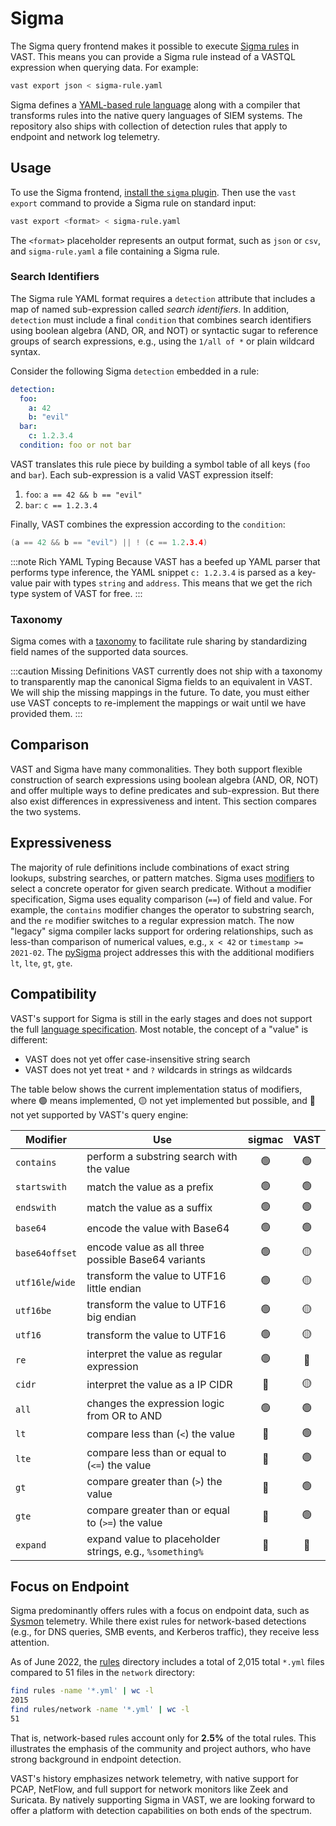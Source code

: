 # Sigma

The Sigma query frontend makes it possible to execute [Sigma
rules](https://github.com/SigmaHQ/sigma) in VAST. This means you can
provide a Sigma rule instead of a VASTQL expression when querying data. For
example:

```bash
vast export json < sigma-rule.yaml
```

Sigma defines a [YAML-based rule language][sigma-spec] along with a compiler
that transforms rules into the native query languages of SIEM systems. The
repository also ships with collection of detection rules that apply to endpoint
and network log telemetry.

## Usage

To use the Sigma frontend, [install the `sigma`
plugin](/docs/setup-vast/configure#plugins). Then use the `vast export` command
to provide a Sigma rule on standard input:

```bash
vast export <format> < sigma-rule.yaml
```

The `<format>` placeholder represents an output format, such as `json` or `csv`,
and `sigma-rule.yaml` a file containing a Sigma rule.

### Search Identifiers

The Sigma rule YAML format requires a `detection` attribute that includes a map
of named sub-expression called *search identifiers*. In addition, `detection`
must include a final `condition` that combines search identifiers using boolean
algebra (AND, OR, and NOT) or syntactic sugar to reference groups of search
expressions, e.g., using the `1/all of *` or plain wildcard syntax.

Consider the following Sigma `detection` embedded in a rule:

```yaml
detection:
  foo:
    a: 42
    b: "evil"
  bar:
    c: 1.2.3.4
  condition: foo or not bar
```

VAST translates this rule piece by building a symbol table of all keys (`foo`
and `bar`). Each sub-expression is a valid VAST expression itself:

1. `foo`: `a == 42 && b == "evil"`
2. `bar`: `c == 1.2.3.4`

Finally, VAST combines the expression according to the `condition`:

```c
(a == 42 && b == "evil") || ! (c == 1.2.3.4)
```

:::note Rich YAML Typing
Because VAST has a beefed up YAML parser that performs type inference, the YAML
snippet `c: 1.2.3.4` is parsed as a key-value pair with types `string` and
`address`. This means that we get the rich type system of VAST for free.
:::

### Taxonomy

Sigma comes with a [taxonomy](https://github.com/SigmaHQ/sigma/wiki/Taxonomy) to
facilitate rule sharing by standardizing field names of the supported data
sources.

:::caution Missing Definitions
VAST currently does not ship with a taxonomy to transparently map the canonical
Sigma fields to an equivalent in VAST. We will ship the missing mappings in the
future. To date, you must either use VAST concepts to re-implement the mappings
or wait until we have provided them.
:::

## Comparison

VAST and Sigma have many commonalities. They both support flexible construction
of search expressions using boolean algebra (AND, OR, NOT) and offer multiple
ways to define predicates and sub-expression. But there also exist differences
in expressiveness and intent. This section compares the two systems.

## Expressiveness

The majority of rule definitions include combinations of exact string lookups,
substring searches, or pattern matches. Sigma uses
[modifiers](https://github.com/SigmaHQ/sigma/wiki/Specification#value-modifiers)
to select a concrete operator for given search predicate. Without a modifier
specification, Sigma uses equality comparison (`==`) of field and value. For
example, the `contains` modifier changes the operator to substring search, and
the `re` modifier switches to a regular expression match. The now "legacy" sigma
compiler lacks support for ordering relationships, such as less-than comparison
of numerical values, e.g., `x < 42` or `timestamp >= 2021-02`. The
[pySigma][pysigma] project addresses this with the additional modifiers `lt`,
`lte`, `gt`, `gte`.

## Compatibility

VAST's support for Sigma is still in the early stages and does not support the
full [language specification][sigma-spec]. Most notable, the concept of a
"value" is different:

- VAST does not yet offer case-insensitive string search
- VAST does not yet treat `*` and `?` wildcards in strings as wildcards

The table below shows the current implementation status of modifiers, where 🟢
means implemented, 🟡 not yet implemented but possible, and 🔴 not yet supported
by VAST's query engine:

|Modifier|Use|sigmac|VAST|
|--------|---|:----:|:--:|
|`contains`|perform a substring search with the value|🟢|🟢|
|`startswith`|match the value as a prefix|🟢|🟢|
|`endswith`|match the value as a suffix|🟢|🟢|
|`base64`|encode the value with Base64|🟢|🟢
|`base64offset`|encode value as all three possible Base64 variants|🟢|🟡
|`utf16le`/`wide`|transform the value to UTF16 little endian|🟢|🟡
|`utf16be`|transform the value to UTF16 big endian|🟢|🟡
|`utf16`|transform the value to UTF16|🟢|🟡
|`re`|interpret the value as regular expression|🟢|🔴
|`cidr`|interpret the value as a IP CIDR|🔴|🟡
|`all`|changes the expression logic from OR to AND|🟢|🟢
|`lt`|compare less than (`<`) the value|🔴|🟢
|`lte`|compare less than or equal to (`<=`) the value|🔴|🟢
|`gt`|compare greater than (`>`) the value|🔴|🟢
|`gte`|compare greater than or equal to (`>=`) the value|🔴|🟢
|`expand`|expand value to placeholder strings, e.g., `%something%`|🔴|🔴

## Focus on Endpoint

Sigma predominantly offers rules with a focus on endpoint data, such as
[Sysmon](https://docs.microsoft.com/en-us/sysinternals/downloads/sysmon)
telemetry. While there exist rules for network-based detections (e.g., for
DNS queries, SMB events, and Kerberos traffic), they receive less attention.

As of June 2022, the [rules][sigma-rules-2022-06] directory includes a total of
2,015 total `*.yml` files compared to 51 files in the `network` directory:

```bash
find rules -name '*.yml' | wc -l
2015
find rules/network -name '*.yml' | wc -l
51
```

That is, network-based rules account only for **2.5%** of the total rules. This
illustrates the emphasis of the community and project authors, who have strong
background in endpoint detection.

VAST's history emphasizes network telemetry, with native support for PCAP,
NetFlow, and full support for network monitors like Zeek and Suricata. By
natively supporting Sigma in VAST, we are looking forward to offer a platform
with detection capabilities on both ends of the spectrum.

[pysigma]: https://github.com/SigmaHQ/pySigma
[correlations]: https://github.com/SigmaHQ/sigma/wiki/Specification:-Sigma-Correlations
[sigma-spec]: https://github.com/SigmaHQ/sigma/wiki/Specification
[sigma-rules-2022-06]: https://github.com/SigmaHQ/sigma/tree/d78818e27d42710f427eb205a9ca59b4ab97e728/rules
